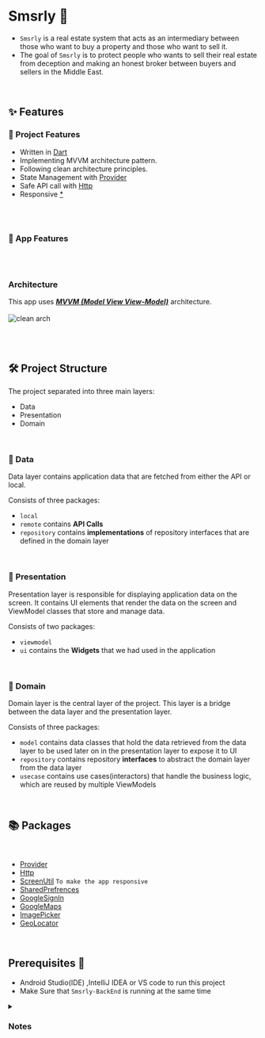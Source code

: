  # Smsrly 🏡
 
- `Smsrly` is a real estate system that acts as an intermediary
between those who want to buy a property and those who want to sell it.
- The goal of `Smsrly` is to protect people who wants to sell their real estate from
deception and making an honest broker between buyers and sellers in the Middle East.

 <br>

 ## ✨ Features
 
### 🔸 Project Features

- Written in [Dart](https://dart.dev/)
- Implementing MVVM architecture pattern.
- Following clean architecture principles.
- State Management with [Provider](https://pub.dev/packages/provider)
- Safe API call with [Http](https://pub.dev/packages/http)
- Responsive [*](https://pub.dev/packages/flutter_screenutil)

<br>
<br>

### 🔹 App Features

<br>
<br>

### Architecture 
This app uses [***MVVM (Model View View-Model)***](https://developer.android.com/jetpack/docs/guide#recommended-app-arch) architecture.
<br>
<br>
![clean arch](https://user-images.githubusercontent.com/54749693/201477289-bc3cadc5-1db2-448c-9079-3899747fcc7c.jpg)

<br>
<br>

## 🛠 Project Structure

The project separated into three main layers:
- Data
- Presentation
- Domain
<br>

### 🔸 Data
Data layer contains application data that are fetched from either the API or local.

Consists of three packages:
- `local`
- `remote` contains **API Calls**
- `repository` contains **implementations** of repository interfaces that are defined in the domain layer
<br>

### 🔸 Presentation
Presentation layer is responsible for displaying application data on the screen. It contains UI elements that render the data on the screen and ViewModel classes that store and manage data.

Consists of two packages:
- `viewmodel`
- `ui` contains the **Widgets** that we had used in the application
<br>

### 🔸 Domain
Domain layer is the central layer of the project. This layer is a bridge between the data layer and the presentation layer.

Consists of three packages:
- `model` contains data classes that hold the data retrieved from the data layer to be used later on in the presentation layer to expose it to UI
- `repository` contains repository **interfaces** to abstract the domain layer from the data layer
- `usecase` contains use cases(interactors) that handle the business logic, which are reused by multiple ViewModels

<br>

## 📚 Packages

<br>

- [Provider](https://pub.dev/packages/provider)
- [Http](https://pub.dev/packages/http)
- [ScreenUtil](https://pub.dev/packages/flutter_screenutil)   `To make the app responsive`
- [SharedPrefrences](https://pub.dev/packages/shared_preferences)
- [GoogleSignIn](https://pub.dev/packages/google_sign_in)
- [GoogleMaps](https://pub.dev/packages/google_maps_flutter)
- [ImagePicker](https://pub.dev/packages/image_picker)
- [GeoLocator](https://pub.dev/packages/geolocator)


<br>

## Prerequisites 📝
- Android Studio(IDE) ,IntelliJ IDEA or VS code to run this project
- Make Sure that `Smsrly-BackEnd` is running at the same time


<details>
<summary><h3>Notes</h3></summary>
 
- If you are using a `real device` as emualtor you need to add your ip to the baseUrl variable in `ApiConstants`.
 
- If you are using an `Emualtor` you need to add `10.0.2.2` to the baseUrl variable in `ApiConstants`.

 
</details>
